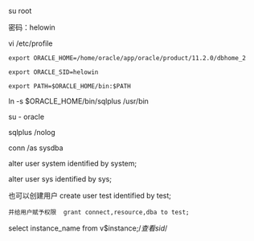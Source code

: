 <!--
 * @Author: wjn
 * @Date: 2020-09-30 14:34:54
 * @LastEditors: wjn
 * @LastEditTime: 2020-09-30 14:36:16
-->
su root

密码：helowin



vi /etc/profile

```
export ORACLE_HOME=/home/oracle/app/oracle/product/11.2.0/dbhome_2
 
export ORACLE_SID=helowin
 
export PATH=$ORACLE_HOME/bin:$PATH
```

ln -s $ORACLE_HOME/bin/sqlplus /usr/bin

su - oracle


sqlplus /nolog

conn /as sysdba



alter user system identified by system;

alter user sys identified by sys;

也可以创建用户  create user test identified by test;

    并给用户赋予权限  grant connect,resource,dba to test;


select instance_name from v$instance;/*查看sid*/